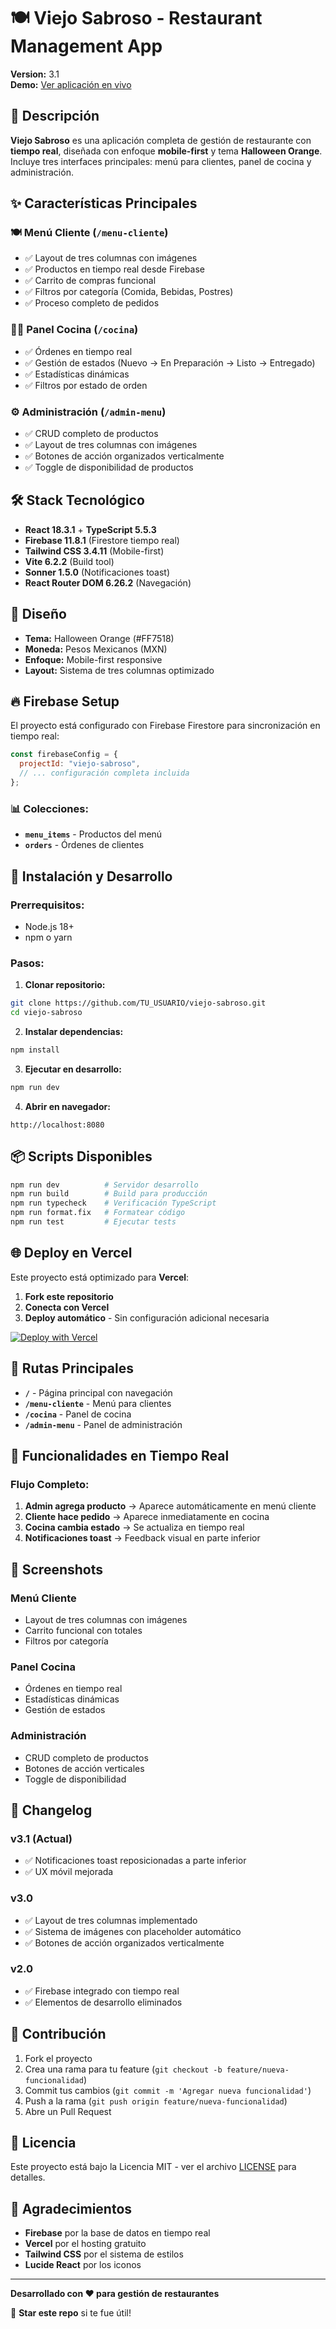 # 🍽️ Viejo Sabroso - Restaurant Management App

**Version:** 3.1  
**Demo:** [Ver aplicación en vivo](https://viejo-sabroso.vercel.app)

## 📱 Descripción

**Viejo Sabroso** es una aplicación completa de gestión de restaurante con **tiempo real**, diseñada con enfoque **mobile-first** y tema **Halloween Orange**. Incluye tres interfaces principales: menú para clientes, panel de cocina y administración.

## ✨ Características Principales

### 🍽️ **Menú Cliente** (`/menu-cliente`)

- ✅ Layout de tres columnas con imágenes
- ✅ Productos en tiempo real desde Firebase
- ✅ Carrito de compras funcional
- ✅ Filtros por categoría (Comida, Bebidas, Postres)
- ✅ Proceso completo de pedidos

### 👨‍🍳 **Panel Cocina** (`/cocina`)

- ✅ Órdenes en tiempo real
- ✅ Gestión de estados (Nuevo → En Preparación → Listo → Entregado)
- ✅ Estadísticas dinámicas
- ✅ Filtros por estado de orden

### ⚙️ **Administración** (`/admin-menu`)

- ✅ CRUD completo de productos
- ✅ Layout de tres columnas con imágenes
- ✅ Botones de acción organizados verticalmente
- ✅ Toggle de disponibilidad de productos

## 🛠️ Stack Tecnológico

- **React 18.3.1** + **TypeScript 5.5.3**
- **Firebase 11.8.1** (Firestore tiempo real)
- **Tailwind CSS 3.4.11** (Mobile-first)
- **Vite 6.2.2** (Build tool)
- **Sonner 1.5.0** (Notificaciones toast)
- **React Router DOM 6.26.2** (Navegación)

## 🎨 Diseño

- **Tema:** Halloween Orange (#FF7518)
- **Moneda:** Pesos Mexicanos (MXN)
- **Enfoque:** Mobile-first responsive
- **Layout:** Sistema de tres columnas optimizado

## 🔥 Firebase Setup

El proyecto está configurado con Firebase Firestore para sincronización en tiempo real:

```javascript
const firebaseConfig = {
  projectId: "viejo-sabroso",
  // ... configuración completa incluida
};
```

### 📊 Colecciones:

- **`menu_items`** - Productos del menú
- **`orders`** - Órdenes de clientes

## 🚀 Instalación y Desarrollo

### **Prerrequisitos:**

- Node.js 18+
- npm o yarn

### **Pasos:**

1. **Clonar repositorio:**

```bash
git clone https://github.com/TU_USUARIO/viejo-sabroso.git
cd viejo-sabroso
```

2. **Instalar dependencias:**

```bash
npm install
```

3. **Ejecutar en desarrollo:**

```bash
npm run dev
```

4. **Abrir en navegador:**

```
http://localhost:8080
```

## 📦 Scripts Disponibles

```bash
npm run dev          # Servidor desarrollo
npm run build        # Build para producción
npm run typecheck    # Verificación TypeScript
npm run format.fix   # Formatear código
npm run test         # Ejecutar tests
```

## 🌐 Deploy en Vercel

Este proyecto está optimizado para **Vercel**:

1. **Fork este repositorio**
2. **Conecta con Vercel**
3. **Deploy automático** - Sin configuración adicional necesaria

[![Deploy with Vercel](https://vercel.com/button)](https://vercel.com/new/clone?repository-url=https://github.com/TU_USUARIO/viejo-sabroso)

## 📱 Rutas Principales

- **`/`** - Página principal con navegación
- **`/menu-cliente`** - Menú para clientes
- **`/cocina`** - Panel de cocina
- **`/admin-menu`** - Panel de administración

## 🎯 Funcionalidades en Tiempo Real

### **Flujo Completo:**

1. **Admin agrega producto** → Aparece automáticamente en menú cliente
2. **Cliente hace pedido** → Aparece inmediatamente en cocina
3. **Cocina cambia estado** → Se actualiza en tiempo real
4. **Notificaciones toast** → Feedback visual en parte inferior

## 📸 Screenshots

### Menú Cliente

- Layout de tres columnas con imágenes
- Carrito funcional con totales
- Filtros por categoría

### Panel Cocina

- Órdenes en tiempo real
- Estadísticas dinámicas
- Gestión de estados

### Administración

- CRUD completo de productos
- Botones de acción verticales
- Toggle de disponibilidad

## 🔄 Changelog

### **v3.1** (Actual)

- ✅ Notificaciones toast reposicionadas a parte inferior
- ✅ UX móvil mejorada

### **v3.0**

- ✅ Layout de tres columnas implementado
- ✅ Sistema de imágenes con placeholder automático
- ✅ Botones de acción organizados verticalmente

### **v2.0**

- ✅ Firebase integrado con tiempo real
- ✅ Elementos de desarrollo eliminados

## 🤝 Contribución

1. Fork el proyecto
2. Crea una rama para tu feature (`git checkout -b feature/nueva-funcionalidad`)
3. Commit tus cambios (`git commit -m 'Agregar nueva funcionalidad'`)
4. Push a la rama (`git push origin feature/nueva-funcionalidad`)
5. Abre un Pull Request

## 📄 Licencia

Este proyecto está bajo la Licencia MIT - ver el archivo [LICENSE](LICENSE) para detalles.

## 🙏 Agradecimientos

- **Firebase** por la base de datos en tiempo real
- **Vercel** por el hosting gratuito
- **Tailwind CSS** por el sistema de estilos
- **Lucide React** por los iconos

---

**Desarrollado con ❤️ para gestión de restaurantes**

🌟 **Star este repo** si te fue útil!
